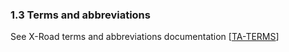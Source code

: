 ### 1.3 Terms and abbreviations

See X-Road terms and abbreviations documentation \[[TA-TERMS](#Ref_TERMS)\]